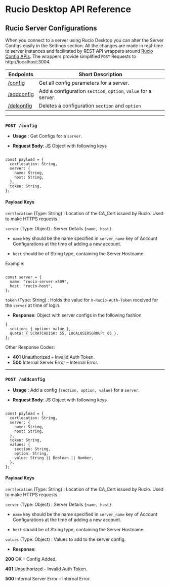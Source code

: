 # Rucio Desktop API Reference
## Rucio Server Configurations

When you connect to a server using Rucio Desktop you can alter the Server Configs easily in the Settings section.
All the changes are made in real-time to server instances and facilitated by REST API wrappers around [Rucio Config APIs](https://rucio.readthedocs.io/en/latest/restapi/config.html).
 The wrappers provide simplified `POST` Requests to http://localhost:3004.

| Endpoints | Short Description |
| --------- | ----------------- |
| [/config](#post-config) | Get all config parameters for a server. |
| [/addconfig](#post-addconfig) | Add a configuration `section`, `option`, `value` for a server. |
| [/delconfig](#post-delconfig) | Deletes a configuration `section` and `option` |

---

### `POST /config`

* **Usage** : Get Configs for a `server`.

* **Request Body**: JS Object with following keys

```JS

const payload = {
  certlocation: String,
  server: {
    name: String,
    host: String,
  },
  token: String,
};

```

#### Payload Keys

`certlocation` (Type: String) : Location of the CA_Cert issued by Rucio. Used to make HTTPS requests.

`server` (Type: Object) : Server Details `{name, host}`. 

* `name` key should be the name specified in `server_name` key of Account Configurations at the time of adding a new account.

* `host` should be of String type, containing the Server Hostname.

Example:

```JS

const server = {
  name: "rucio-server-x509",
  host: "rucio-host",
};

```

`token` (Type: String) : Holds the value for `X-Rucio-Auth-Token` received for the `server` at time of login.

* **Response**: Object with server configs in the following fashion

```JS
{
  section: { option: value },
  quota: { SCRATCHDISK: 55, LOCALUSERSGROUP: 65 },
};
```

Other Response Codes:
	
* **401** Unauthorized – Invalid Auth Token.
* **500** Internal Server Error – Internal Error.

---
### `POST /addconfig`

* **Usage** : Add a config `{section, option, value}` for a `server`.

* **Request Body**: JS Object with following keys

```JS

const payload = {
  certlocation: String,
  server: {
    name: String,
    host: String,
  },
  token: String,
  values: {
    section: String,
    option: String,
    value: String || Boolean || Number,
  },
};

```
#### Payload Keys

`certlocation` (Type: String) : Location of the CA_Cert issued by Rucio. Used to make HTTPS requests.

`server` (Type: Object) : Server Details `{name, host}`. 

* `name` key should be the name specified in `server_name` key of Account Configurations at the time of adding a new account.

* `host` should be of String type, containing the Server Hostname.

`values` (Type: Object) : Values to add to the server config.

* **Response**: 

**200** OK – Config Added.

**401** Unauthorized – Invalid Auth Token.

**500** Internal Server Error – Internal Error.